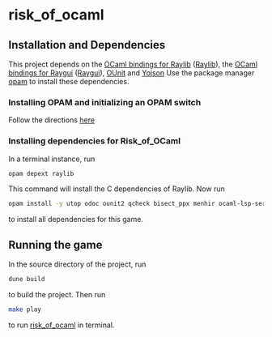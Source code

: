 # risk_of_ocaml

## Installation and Dependencies
This project depends on the [OCaml bindings for Raylib](https://github.com/tjammer/raylib-ocaml) ([Raylib](https://www.raylib.com/)), the [OCaml bindings for Raygui](https://opam.ocaml.org/packages/raygui/raygui.0.6.0/) ([Raygui](https://github.com/raysan5/raygui)), [OUnit](https://github.com/gildor478/ounit) and [Yojson](https://github.com/ocaml-community/yojson) Use the package manager [opam](https://opam.ocaml.org/) to install these dependencies.

### Installing OPAM and initializing an OPAM switch
Follow the directions [here](https://cs3110.github.io/textbook/chapters/preface/install.html#create-an-opam-switch)

### Installing dependencies for Risk_of_OCaml
In a terminal instance, run
```bash
opam depext raylib
```
This command will install the C dependencies of Raylib. Now run
```bash
opam install -y utop odoc ounit2 qcheck bisect_ppx menhir ocaml-lsp-server ocamlformat ocamlformat-rpc raylib raygui yojson
```
to install all dependencies for this game.

## Running the game
In the source directory of the project, run
```bash
dune build
```
to build the project. Then run
```bash
make play
```
to run [risk_of_ocaml](https://github.coecis.cornell.edu/jp2369/3110proj) in terminal.